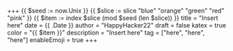 +++ {{ $seed := now.Unix }} {{ $slice := slice "blue" "orange" "green" "red" "pink" }} {{ $item := index $slice (mod $seed (len $slice)) }}
title = "Insert here"
date = {{ .Date }}
author = "HappyHacker22"
draft = false
katex = true
color = "{{ $item }}"
description = "Insert here"
tag = ["here", "here", "here"]
enableEmoji = true
+++

